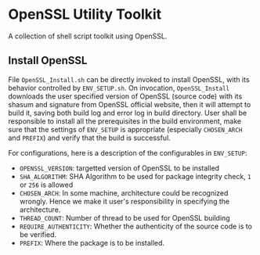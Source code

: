 # OpenSSL Utility Toolkit
A collection of shell script toolkit using OpenSSL.

## Install OpenSSL
File `OpenSSL_Install.sh` can be directly invoked to install OpenSSL, with its
behavior controlled by `ENV_SETUP.sh`. On invocation, `OpenSSL_Install`
downloads the user specified version of OpenSSL (source code) with its shasum
and signature from OpenSSL official website, then it will attempt to build it,
saving both build log and error log in build directory. User shall be
responsible to install all the prerequisites in the build environment, make
sure that the settings of `ENV_SETUP` is appropriate (especially `CHOSEN_ARCH`
and `PREFIX`) and verify that the build is successful.

For configurations, here is a description of the configurables in `ENV_SETUP`:
  * `OPENSSL_VERSION`: targetted version of OpenSSL to be installed
  * `SHA_ALGORITHM`: SHA Algorithm to be used for package integrity check, `1` or `256` is allowed
  * `CHOSEN_ARCH`: In some machine, architecture could be recognized wrongly. Hence we make it user's responsibility in specifying the architecture.
  * `THREAD_COUNT`: Number of thread to be used for OpenSSL building
  * `REQUIRE_AUTHENTICITY`: Whether the authenticity of the source code is to be verified.
  * `PREFIX`: Where the package is to be installed.
